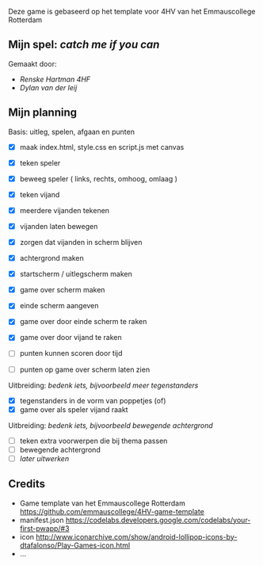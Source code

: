 Deze game is gebaseerd op het template voor 4HV van het Emmauscollege Rotterdam

## Mijn spel: *catch me if you can*
Gemaakt door:
- *Renske Hartman 4HF*
- *Dylan van der leij*

## Mijn planning

Basis: uitleg, spelen, afgaan en punten
- [x] maak index.html, style.css en script.js met canvas
- [x] teken speler
- [x] beweeg speler ( links, rechts, omhoog, omlaag )

- [x] teken vijand
- [x] meerdere vijanden tekenen
- [x] vijanden laten bewegen
- [x] zorgen dat vijanden in scherm blijven

- [x] achtergrond maken
- [x] startscherm / uitlegscherm maken
- [x] game over scherm maken

- [x] einde scherm aangeven
- [x] game over door einde scherm te raken
- [x] game over door vijand te raken

- [ ] punten kunnen scoren door tijd
- [ ] punten op game over scherm laten zien



Uitbreiding: *bedenk iets, bijvoorbeeld meer tegenstanders*
- [x] tegenstanders in de vorm van poppetjes (of)
- [x] game over als speler vijand raakt

Uitbreiding: *bedenk iets, bijvoorbeeld bewegende achtergrond*
- [ ] teken extra voorwerpen die bij thema passen
- [ ] bewegende achtergrond
- [ ] *later uitwerken*

## Credits
- Game template van het Emmauscollege Rotterdam https://github.com/emmauscollege/4HV-game-template
- manifest.json https://codelabs.developers.google.com/codelabs/your-first-pwapp/#3
- icon http://www.iconarchive.com/show/android-lollipop-icons-by-dtafalonso/Play-Games-icon.html
- ...
